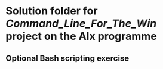 # Solution folder for **_Command_Line_For_The_Win_** project on the Alx programme

## Optional Bash scripting exercise
